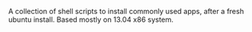 A collection of shell scripts to install commonly used apps, after a fresh ubuntu install.
Based mostly on 13.04 x86 system.
